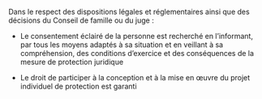 Dans le respect des dispositions légales et réglementaires ainsi que des décisions du Conseil de famille ou du juge :

- Le consentement éclairé de la personne est recherché en l’informant, par tous les moyens adaptés à sa situation et en veillant à sa compréhension, des conditions d’exercice et des conséquences de la mesure de protection juridique

- Le droit de participer à la conception et à la mise en œuvre du projet individuel de protection est garanti
